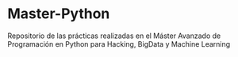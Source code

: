 # Master-Python
Repositorio de las prácticas realizadas en el Máster Avanzado de Programación en Python para Hacking, BigData y Machine Learning
